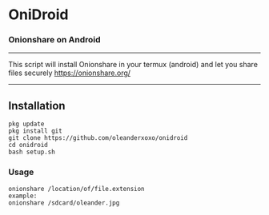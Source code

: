 # OniDroid
### Onionshare on Android

***

This script will install Onionshare in your termux (android) and let you share files securely
<https://onionshare.org/>

***

## Installation
```
pkg update
pkg install git
git clone https://github.com/oleanderxoxo/onidroid
cd onidroid
bash setup.sh
```

### Usage
```
onionshare /location/of/file.extension
example:
onionshare /sdcard/oleander.jpg
```
